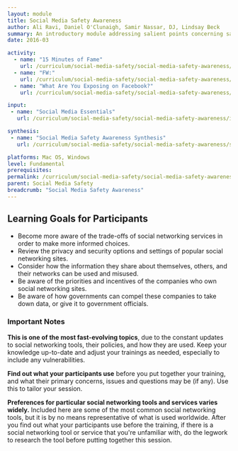 ```yaml
---
layout: module
title: Social Media Safety Awareness
author: Ali Ravi, Daniel O'Clunaigh, Samir Nassar, DJ, Lindsay Beck
summary: An introductory module addressing salient points concerning safe practices and behaviors when using social media apps and services, with the goal of increasing participants' awareness of the trade-offs of social networking services, allowing them to make more informed choices.
date: 2016-03

activity:
  - name: "15 Minutes of Fame"
    url: /curriculum/social-media-safety/social-media-safety-awareness/activity-discussion/15-minutes-of-fame/
  - name: "FW:"
    url: /curriculum/social-media-safety/social-media-safety-awareness/activity-discussion/fw/
  - name: "What Are You Exposing on Facebook?"
    url: /curriculum/social-media-safety/social-media-safety-awareness/activity-discussion/exposing-on-facebook/

input:
 - name: "Social Media Essentials"
   url: /curriculum/social-media-safety/social-media-safety-awareness/input/social-media-essentials/

synthesis:
 - name: "Social Media Safety Awareness Synthesis"
   url: /curriculum/social-media-safety/social-media-safety-awareness/synthesis/synthesis-social-media-safety-awareness/

platforms: Mac OS, Windows
level: Fundamental
prerequisites:
permalink: /curriculum/social-media-safety/social-media-safety-awareness/
parent: Social Media Safety
breadcrumb: "Social Media Safety Awareness"
---
```

## Learning Goals for Participants
- Become more aware of the trade-offs of social networking services in order to make more informed choices.
- Review the privacy and security options and settings of popular social networking sites.
- Consider how the information they share about themselves, others, and their networks can be used and misused.
- Be aware of the priorities and incentives of the companies who own social networking sites.
- Be aware of how governments can compel these companies to take down data, or give it to government officials.

### Important Notes
**This is one of the most fast-evolving topics**, due to the constant updates to social networking tools, their policies, and how they are used. Keep your knowledge up-to-date and adjust your trainings as needed, especially to include any vulnerabilities.

**Find out what your participants use** before you put together your training, and what their primary concerns, issues and questions may be (if any). Use this to tailor your session.

**Preferences for particular social networking tools and services varies widely.** Included here are some of the most common social networking tools, but it is by no means representative of what is used worldwide. After you find out what your participants use before the training, if there is a social networking tool or service that you're unfamiliar with, do the legwork to research the tool before putting together this session.


